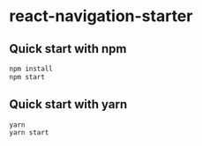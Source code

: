 # react-navigation-starter

## Quick start with npm

```bash
npm install
npm start
```

## Quick start with yarn

```bash
yarn
yarn start
```
